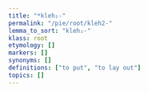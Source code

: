 ```yaml
---
title: "*kleh₂-"
permalink: "/pie/root/kleh2-"
lemma_to_sort: "kleh₂-"
klass: root
etymology: []
markers: []
synonyms: []
definitions: ["to put", "to lay out"]
topics: []
---
```

